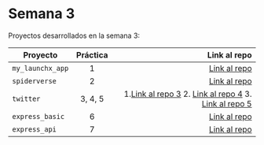 # Semana 3

Proyectos desarrollados en la semana 3:

| Proyecto           | Práctica |                                                                                                                                                                                         Link al repo |
| ------------------ | :-------: | ---------------------------------------------------------------------------------------------------------------------------------------------------------------------------------------------------: |
| `my_launchx_app` |     1     |                                                                                                                                          [Link al repo](https://github.com/oscardanielM/my_launchx_app) |
| `spiderverse`    |     2     |                                                                                                                                             [Link al repo](https://github.com/oscardanielM/spiderverse) |
| `twitter`        |  3, 4, 5  | 1.[Link al repo 3](https://github.com/oscardanielM/twitter_jest)    2. [Link al repo 4](https://github.com/oscardanielM/service_sprint)    3. [Link al repo 5](https://github.com/oscardanielM/vistasSprint3) |
| `express_basic`  |     6     |                                                                                                                                           [Link al repo](https://github.com/oscardanielM/express_basic) |
| `express_api`    |     7     |                                                                                                                                           [Link al repo](https://github.com/oscardanielM/express_basic) |
